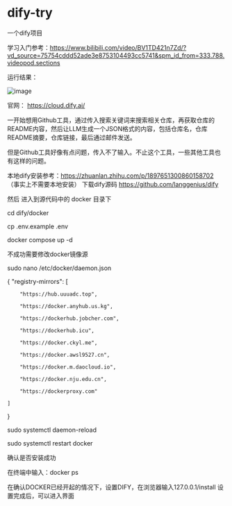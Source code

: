 # dify-try
一个dify项目

学习入门参考：https://www.bilibili.com/video/BV1TD421n7Zd/?vd_source=75754cddd52ade3e8753104493cc5741&spm_id_from=333.788.videopod.sections

运行结果：

![image](https://github.com/user-attachments/assets/4164c654-002e-47a9-9955-139d56c1eed8)

官网：
https://cloud.dify.ai/

一开始想用Github工具，通过传入搜索关键词来搜索相关仓库，再获取仓库的README内容，然后让LLM生成一个JSON格式的内容，包括仓库名，仓库README摘要，仓库链接，最后通过邮件发送。

但是Github工具好像有点问题，传入不了输入。不止这个工具，一些其他工具也有这样的问题。


本地dify安装参考：https://zhuanlan.zhihu.com/p/1897651300860158702
（事实上不需要本地安装）
下载dify源码 https://github.com/langgenius/dify

然后 进入到源代码中的 docker 目录下

cd dify/docker

cp .env.example .env

docker compose up -d

不成功需要修改docker镜像源

sudo nano /etc/docker/daemon.json

{
    "registry-mirrors": [
    
        "https://hub.uuuadc.top",
        
        "https://docker.anyhub.us.kg",
        
        "https://dockerhub.jobcher.com",
        
        "https://dockerhub.icu",
        
        "https://docker.ckyl.me",
        
        "https://docker.awsl9527.cn",
        
        "https://docker.m.daocloud.io",
        
        "https://docker.nju.edu.cn",
        
        "https://dockerproxy.com"

    ]
    
}

sudo systemctl daemon-reload

sudo systemctl restart docker


确认是否安装成功

在终端中输入：docker ps

在确认DOCKER已经开起的情况下，设置DIFY，在浏览器输入127.0.0.1/install
设置完成后，可以进入界面

